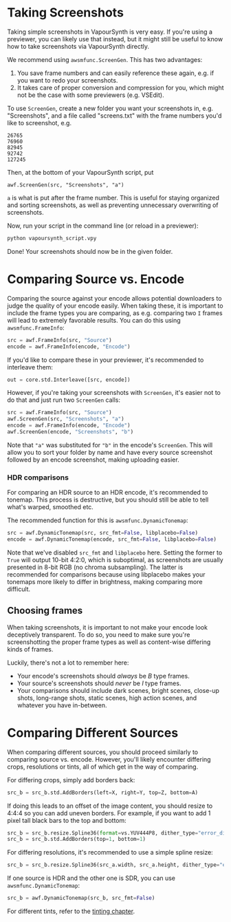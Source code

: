 # Taking Screenshots

Taking simple screenshots in VapourSynth is very easy.
If you're using a previewer, you can likely use that instead, but it might still be useful to know how to take screenshots via VapourSynth directly.

We recommend using `awsmfunc.ScreenGen`.
This has two advantages:

1. You save frame numbers and can easily reference these again, e.g. if you want to redo your screenshots.
2. It takes care of proper conversion and compression for you, which might not be the case with some previewers (e.g. VSEdit).

To use `ScreenGen`, create a new folder you want your screenshots in, e.g. "Screenshots", and a file called "screens.txt" with the frame numbers you'd like to screenshot, e.g.

```
26765
76960
82945
92742
127245
```

Then, at the bottom of your VapourSynth script, put

```
awf.ScreenGen(src, "Screenshots", "a")
```

`a` is what is put after the frame number.
This is useful for staying organized and sorting screenshots, as well as preventing unnecessary overwriting of screenshots.

Now, run your script in the command line (or reload in a previewer):

```sh
python vapoursynth_script.vpy
```

Done!
Your screenshots should now be in the given folder.

# Comparing Source vs. Encode

Comparing the source against your encode allows potential downloaders to judge the quality of your encode easily.
When taking these, it is important to include the frame types you are comparing, as e.g. comparing two `I` frames will lead to extremely favorable results.
You can do this using `awsmfunc.FrameInfo`:

```py
src = awf.FrameInfo(src, "Source")
encode = awf.FrameInfo(encode, "Encode")
```

If you'd like to compare these in your previewer, it's recommended to interleave them:

```py
out = core.std.Interleave([src, encode])
```

However, if you're taking your screenshots with `ScreenGen`, it's easier not to do that and just run two `ScreenGen` calls:

```py
src = awf.FrameInfo(src, "Source")
awf.ScreenGen(src, "Screenshots", "a")
encode = awf.FrameInfo(encode, "Encode")
awf.ScreenGen(encode, "Screenshots", "b")
```

Note that `"a"` was substituted for `"b"` in the encode's `ScreenGen`.
This will allow you to sort your folder by name and have every source screenshot followed by an encode screenshot, making uploading easier.

### HDR comparisons

For comparing an HDR source to an HDR encode, it's recommended to tonemap.
This process is destructive, but you should still be able to tell what's warped, smoothed etc.

The recommended function for this is `awsmfunc.DynamicTonemap`:

```py
src = awf.DynamicTonemap(src, src_fmt=False, libplacebo=False)
encode = awf.DynamicTonemap(encode, src_fmt=False, libplacebo=False)
```

Note that we've disabled `src_fmt` and `libplacebo` here.
Setting the former to `True` will output 10-bit 4:2:0, which is suboptimal, as screenshots are usually presented in 8-bit RGB (no chroma subsampling).
The latter is recommended for comparisons because using libplacebo makes your tonemaps more likely to differ in brightness, making comparing more difficult.

## Choosing frames

When taking screenshots, it is important to not make your encode look deceptively transparent.
To do so, you need to make sure you're screenshotting the proper frame types as well as content-wise differing kinds of frames.

Luckily, there's not a lot to remember here:

* Your encode's screenshots should *always* be *B* type frames.
* Your source's screenshots should *never* be *I* type frames.
* Your comparisons should include dark scenes, bright scenes, close-up shots, long-range shots, static scenes, high action scenes, and whatever you have in-between.

# Comparing Different Sources

When comparing different sources, you should proceed similarly to comparing source vs. encode.
However, you'll likely encounter differing crops, resolutions or tints, all of which get in the way of comparing.

For differing crops, simply add borders back:

```py
src_b = src_b.std.AddBorders(left=X, right=Y, top=Z, bottom=A)
```

If doing this leads to an offset of the image content, you should resize to 4:4:4 so you can add uneven borders.
For example, if you want to add 1 pixel tall black bars to the top and bottom:

```py
src_b = src_b.resize.Spline36(format=vs.YUV444P8, dither_type="error_diffusion")
src_b = src_b.std.AddBorders(top=1, bottom=1)
```

For differing resolutions, it's recommended to use a simple spline resize:

```py
src_b = src_b.resize.Spline36(src_a.width, src_a.height, dither_type="error_diffusion")
```

If one source is HDR and the other one is SDR, you can use `awsmfunc.DynamicTonemap`:

```py
src_b = awf.DynamicTonemap(src_b, src_fmt=False)
```

For different tints, refer to the [tinting chapter](../filtering/detinting.md).
